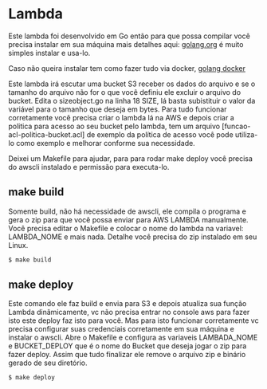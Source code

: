 # Lambda 

Este lambda foi desenvolvido em Go então para que possa compilar você precisa instalar em sua máquina mais detalhes aqui: [golang.org](https://golang.org) é muito simples instalar e usa-lo.

Caso não queira instalar tem como fazer tudo via docker, [golang docker](https://github.com/jeffotoni/goworkshopdevops/blob/master/README.md#installation-docker)

Este lambda irá escutar uma bucket S3 receber os dados do arquivo e se o tamanho do arquivo não for o que você definiu ele excluir o arquivo do bucket.
Edita o sizeobject.go na linha 18 SIZE, lá basta subistituir o valor da variável para o tamanho que deseja em bytes.
Para tudo funcionar corretamente você precisa criar o lambda lá na AWS e depois criar a politica para acesso ao seu bucket pelo lambda, tem um arquivo [funcao-acl-politica-bucket.acl] de exemplo da política de acesso você pode utiliza-lo como exemplo e melhorar conforme sua necessidade.

Deixei um Makefile para ajudar, para para rodar make deploy você precisa do awscli instalado e permissão para executa-lo.

## make build
Somente build, não há necessidade de awscli, ele compila o programa e gera o zip para que você possa enviar para AWS LAMBDA manualmente.
Você precisa editar o Makefile e colocar o nome do lambda na variavel: LAMBDA_NOME e mais nada.
Detalhe você precisa do zip instalado em seu Linux.

```bash
$ make build
```

## make deploy
Este comando ele faz build e envia para S3 e depois atualiza sua função Lambda dinâmicamente, vc não precisa entrar no console aws para fazer isto este deploy faz isto para você.
Mas para isto funcionar corretamente vc precisa configurar suas credenciais corretamente em sua máquina e instalar o awscli.
Abre o Makefile e configura as variaveis LAMBADA_NOME e BUCKET_DEPLOY que é o nome do Bucket que deseja jogar o zip para fazer deploy.
Assim que tudo finalizar ele remove o arquivo zip e binário gerado de seu diretório.

```bash
$ make deploy
```

